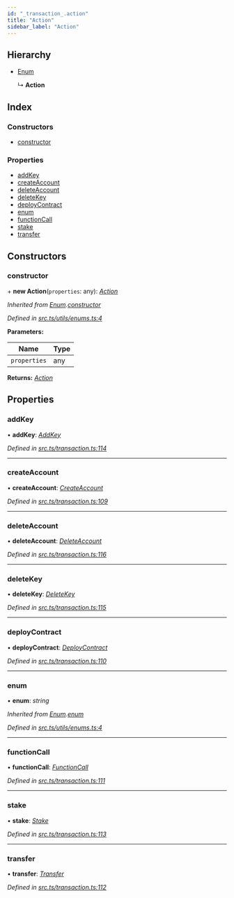 ```yaml
---
id: "_transaction_.action"
title: "Action"
sidebar_label: "Action"
---
```


## Hierarchy

* [Enum](_utils_enums_.enum.md)

  ↳ **Action**

## Index

### Constructors

* [constructor](_transaction_.action.md#constructor)

### Properties

* [addKey](_transaction_.action.md#addkey)
* [createAccount](_transaction_.action.md#createaccount)
* [deleteAccount](_transaction_.action.md#deleteaccount)
* [deleteKey](_transaction_.action.md#deletekey)
* [deployContract](_transaction_.action.md#deploycontract)
* [enum](_transaction_.action.md#enum)
* [functionCall](_transaction_.action.md#functioncall)
* [stake](_transaction_.action.md#stake)
* [transfer](_transaction_.action.md#transfer)

## Constructors

###  constructor

\+ **new Action**(`properties`: any): *[Action](_transaction_.action.md)*

*Inherited from [Enum](_utils_enums_.enum.md).[constructor](_utils_enums_.enum.md#constructor)*

*Defined in [src.ts/utils/enums.ts:4](https://github.com/nearprotocol/nearlib/blob/2987fdb/src.ts/utils/enums.ts#L4)*

**Parameters:**

Name | Type |
------ | ------ |
`properties` | any |

**Returns:** *[Action](_transaction_.action.md)*

## Properties

###  addKey

• **addKey**: *[AddKey](_transaction_.addkey.md)*

*Defined in [src.ts/transaction.ts:114](https://github.com/nearprotocol/nearlib/blob/2987fdb/src.ts/transaction.ts#L114)*

___

###  createAccount

• **createAccount**: *[CreateAccount](_transaction_.createaccount.md)*

*Defined in [src.ts/transaction.ts:109](https://github.com/nearprotocol/nearlib/blob/2987fdb/src.ts/transaction.ts#L109)*

___

###  deleteAccount

• **deleteAccount**: *[DeleteAccount](_transaction_.deleteaccount.md)*

*Defined in [src.ts/transaction.ts:116](https://github.com/nearprotocol/nearlib/blob/2987fdb/src.ts/transaction.ts#L116)*

___

###  deleteKey

• **deleteKey**: *[DeleteKey](_transaction_.deletekey.md)*

*Defined in [src.ts/transaction.ts:115](https://github.com/nearprotocol/nearlib/blob/2987fdb/src.ts/transaction.ts#L115)*

___

###  deployContract

• **deployContract**: *[DeployContract](_transaction_.deploycontract.md)*

*Defined in [src.ts/transaction.ts:110](https://github.com/nearprotocol/nearlib/blob/2987fdb/src.ts/transaction.ts#L110)*

___

###  enum

• **enum**: *string*

*Inherited from [Enum](_utils_enums_.enum.md).[enum](_utils_enums_.enum.md#enum)*

*Defined in [src.ts/utils/enums.ts:4](https://github.com/nearprotocol/nearlib/blob/2987fdb/src.ts/utils/enums.ts#L4)*

___

###  functionCall

• **functionCall**: *[FunctionCall](_transaction_.functioncall.md)*

*Defined in [src.ts/transaction.ts:111](https://github.com/nearprotocol/nearlib/blob/2987fdb/src.ts/transaction.ts#L111)*

___

###  stake

• **stake**: *[Stake](_transaction_.stake.md)*

*Defined in [src.ts/transaction.ts:113](https://github.com/nearprotocol/nearlib/blob/2987fdb/src.ts/transaction.ts#L113)*

___

###  transfer

• **transfer**: *[Transfer](_transaction_.transfer.md)*

*Defined in [src.ts/transaction.ts:112](https://github.com/nearprotocol/nearlib/blob/2987fdb/src.ts/transaction.ts#L112)*
